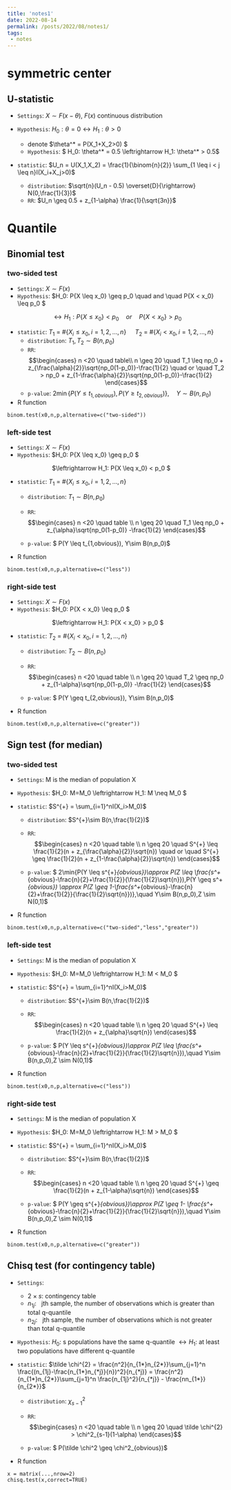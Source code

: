 ```yaml
---
title: 'notes1'
date: 2022-08-14
permalink: /posts/2022/08/notes1/
tags:
 - notes 
---
```


# symmetric center

## U-statistic

- `Settings`: $X \sim F(x-\theta)$, $F(x)$ continuous distribution
- `Hypothesis`: $H_0: \theta = 0 \leftrightarrow H_1:\theta >0$
    - denote $\theta^* = P(X_1+X_2>0) $
    - `Hypothesis`: $ H_0: \theta^* = 0.5 \leftrightarrow H_1: \theta^* > 0.5$


- `statistic`: $U_n = U(X_1,X_2) = \frac{1}{\binom{n}{2}} \sum_{1 \leq i < j \leq n}I(X_i+X_j>0)$
    - `distribution`: $\sqrt{n}(U_n - 0.5) \overset{D}{\rightarrow} N(0,\frac{1}{3})$
    - `RR`: $U_n \geq 0.5 + z_{1-\alpha} \frac{1}{\sqrt{3n}}$





# Quantile

## Binomial test

### two-sided test

- `Settings`: $X \sim F(x)$
- `Hypothesis`: $H_0: P\{X \leq x_0\} \geq p_0 \quad and \quad P\{X < x_0\} \leq p_0 $ 

&#8195; &#8195; &#8195; &#8195;&#8195;&#8195;&nbsp; $\leftrightarrow H_1: P\{X \leq x_0\} < p_0 \quad or \quad P\{X < x_0\} > p_0$

- `statistic`: $T_1$ = #{$X_i \leq x_0, i=1,2,...,n$}
$\quad T_2$ = #{$X_i < x_0, i=1,2,...,n$}
    - `distribution`: $T_1,T_2 \sim B(n,p_0)$
    - `RR`: 
    $$\begin{cases}
    n <20 \quad table\\
    n \geq 20 \quad T_1 \leq np_0 + z_{\frac{\alpha}{2}}\sqrt{np_0(1-p_0)}-\frac{1}{2} \quad or \quad T_2 > np_0 + z_{1-\frac{\alpha}{2}}\sqrt{np_0(1-p_0)}-\frac{1}{2}
    \end{cases}$$
    - `p-value`: $2\min \{P(Y \leq t_{1,obvious}),P(Y \geq t_{2,obvious}) \} ,\quad Y \sim B(n,p_0)$
- R function
```{r}
binom.test(x0,n,p,alternative=c("two-sided"))
```

### left-side test

- `Settings`: $X \sim F(x)$
- `Hypothesis`: $H_0: P\{X \leq x_0\} \geq p_0 $ 

&#8195; &#8195; &#8195; &#8195;&#8195;&#8195;&nbsp; $\leftrightarrow H_1: P\{X \leq x_0\} < p_0 $

- `statistic`: $T_1$ = #{$X_i \leq x_0, i=1,2,...,n$}
    - `distribution`: $T_1\sim B(n,p_0)$

    - `RR`:$$\begin{cases} 
            n <20 \quad table \\
            n \geq 20 \quad T_1 \leq np_0 + z_{\alpha}\sqrt{np_0(1-p_0)} -\frac{1}{2}
                \end{cases}$$

    - `p-value`: $ P(Y \leq t_{1,obvious}), Y\sim B(n,p_0)$
- R function

```{r}
binom.test(x0,n,p,alternative=c("less"))
```


### right-side test

- `Settings`: $X \sim F(x)$
- `Hypothesis`: $H_0: P\{X < x_0\} \leq p_0 $ 

&#8195; &#8195; &#8195; &#8195;&#8195;&#8195;&nbsp; $\leftrightarrow H_1: P\{X < x_0\} > p_0 $

- `statistic`: $T_2$ = #{$X_i < x_0, i=1,2,...,n$}
    - `distribution`: $T_2\sim B(n,p_0)$

    - `RR`:$$\begin{cases} 
            n <20 \quad table \\
            n \geq 20 \quad T_2 \geq np_0 + z_{1-\alpha}\sqrt{np_0(1-p_0)} -\frac{1}{2}
                \end{cases}$$

    - `p-value`: $ P(Y \geq t_{2,obvious}), Y\sim B(n,p_0)$
- R function

```{r}
binom.test(x0,n,p,alternative=c("greater"))
```




## Sign test (for median)

### two-sided test

- `Settings`: M is the median of population X
- `Hypothesis`: $H_0: M=M_0 \leftrightarrow H_1: M \neq M_0 $

- `statistic`: $S^{+} = \sum_{i=1}^nI(X_i>M_0)$
    - `distribution`: $S^{+}\sim B(n,\frac{1}{2})$

    - `RR`:$$\begin{cases} 
            n <20 \quad table \\
            n \geq 20 \quad S^{+} \leq \frac{1}{2}(n + z_{\frac{\alpha}{2}}\sqrt{n}) \quad or \quad S^{+} \geq \frac{1}{2}(n + z_{1-\frac{\alpha}{2}}\sqrt{n})
                \end{cases}$$

    - `p-value`: $ 2\min\{P(Y \leq s^{+}_{obvious})\approx P(Z \leq \frac{s^+_{obvious}-\frac{n}{2}+\frac{1}{2}}{\frac{1}{2}\sqrt{n}}),P(Y \geq s^+_{obvious}) \approx P(Z \geq 1-\frac{s^+_{obvious}-\frac{n}{2}+\frac{1}{2}}{\frac{1}{2}\sqrt{n}})\},\quad Y\sim B(n,p_0),Z \sim N(0,1)$
- R function
```{r}
binom.test(x0,n,p,alternative=c("two-sided","less","greater"))
```

### left-side test

- `Settings`: M is the median of population X
- `Hypothesis`: $H_0: M=M_0 \leftrightarrow H_1: M < M_0 $

- `statistic`: $S^{+} = \sum_{i=1}^nI(X_i>M_0)$
    - `distribution`: $S^{+}\sim B(n,\frac{1}{2})$

    - `RR`:$$\begin{cases} 
            n <20 \quad table \\
            n \geq 20 \quad S^{+} \leq \frac{1}{2}(n + z_{\alpha}\sqrt{n}) 
                \end{cases}$$

    - `p-value`: $ P(Y \leq s^{+}_{obvious})\approx P(Z \leq \frac{s^+_{obvious}-\frac{n}{2}+\frac{1}{2}}{\frac{1}{2}\sqrt{n}}),\quad Y\sim B(n,p_0),Z \sim N(0,1)$
- R function
```{r}
binom.test(x0,n,p,alternative=c("less"))
```

### right-side test

- `Settings`: M is the median of population X
- `Hypothesis`: $H_0: M=M_0 \leftrightarrow H_1: M > M_0 $

- `statistic`: $S^{+} = \sum_{i=1}^nI(X_i>M_0)$
    - `distribution`: $S^{+}\sim B(n,\frac{1}{2})$

    - `RR`:$$\begin{cases} 
            n <20 \quad table \\
            n \geq 20 \quad S^{+} \geq \frac{1}{2}(n + z_{1-\alpha}\sqrt{n}) 
                \end{cases}$$

    - `p-value`: $ P(Y \geq s^{+}_{obvious})\approx P(Z \geq 1- \frac{s^+_{obvious}-\frac{n}{2}+\frac{1}{2}}{\frac{1}{2}\sqrt{n}}),\quad Y\sim B(n,p_0),Z \sim N(0,1)$
- R function
```{r}
binom.test(x0,n,p,alternative=c("greater"))
```





## Chisq test (for contingency table)


- `Settings`: 
    -  $2 \times s$:  contingency table 
    - $n_{1j}$: &nbsp; jth sample, the number of observations which is greater than total q-quantile
    - $n_{2j}$: &nbsp; jth sample, the number of observations which is not greater than total q-quantile
- `Hypothesis`: $H_0:$ s populations have the same q-quantile $\leftrightarrow H_1:$ at least two populations have different q-quantile 

- `statistic`: $\tilde \chi^{2} = \frac{n^2}{n_{1*}n_{2*}}\sum_{j=1}^n \frac{(n_{1j}-\frac{n_{1*}n_{*j}}{n})^2}{n_{*j}} = \frac{n^2}{n_{1*}n_{2*}}\sum_{j=1}^n \frac{n_{1j}^2}{n_{*j}} - \frac{nn_{1*}}{n_{2*}}$
    - `distribution`: $\chi^2_{s-1}$

    - `RR`:$$\begin{cases} 
            n <20 \quad table \\
            n \geq 20 \quad \tilde \chi^{2} > \chi^2_{s-1}(1-\alpha)
            \end{cases}$$

    - `p-value`: $ P(\tilde \chi^2 \geq \chi^2_{obvious})$
- R function
```{r}
x = matrix(...,nrow=2)
chisq.test(x,correct=TRUE)
```
